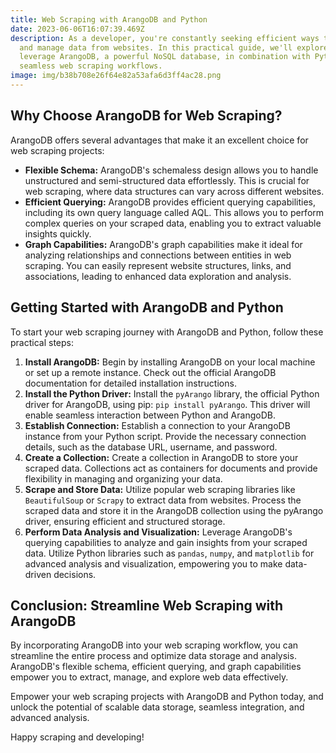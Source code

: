 ```yaml
---
title: Web Scraping with ArangoDB and Python
date: 2023-06-06T16:07:39.469Z
description: As a developer, you're constantly seeking efficient ways to extract
  and manage data from websites. In this practical guide, we'll explore how to
  leverage ArangoDB, a powerful NoSQL database, in combination with Python for
  seamless web scraping workflows.
image: img/b38b708e26f64e82a53afa6d3ff4ac28.png
---
```

## Why Choose ArangoDB for Web Scraping?

ArangoDB offers several advantages that make it an excellent choice for web scraping projects:

* **Flexible Schema:** ArangoDB's schemaless design allows you to handle unstructured and semi-structured data effortlessly. This is crucial for web scraping, where data structures can vary across different websites.
* **Efficient Querying:** ArangoDB provides efficient querying capabilities, including its own query language called AQL. This allows you to perform complex queries on your scraped data, enabling you to extract valuable insights quickly.
* **Graph Capabilities:** ArangoDB's graph capabilities make it ideal for analyzing relationships and connections between entities in web scraping. You can easily represent website structures, links, and associations, leading to enhanced data exploration and analysis.

## Getting Started with ArangoDB and Python

To start your web scraping journey with ArangoDB and Python, follow these practical steps:

1. **Install ArangoDB:** Begin by installing ArangoDB on your local machine or set up a remote instance. Check out the official ArangoDB documentation for detailed installation instructions.
2. **Install the Python Driver:** Install the `pyArango` library, the official Python driver for ArangoDB, using pip: `pip install pyArango`. This driver will enable seamless interaction between Python and ArangoDB.
3. **Establish Connection:** Establish a connection to your ArangoDB instance from your Python script. Provide the necessary connection details, such as the database URL, username, and password.
4. **Create a Collection:** Create a collection in ArangoDB to store your scraped data. Collections act as containers for documents and provide flexibility in managing and organizing your data.
5. **Scrape and Store Data:** Utilize popular web scraping libraries like `BeautifulSoup` or `Scrapy` to extract data from websites. Process the scraped data and store it in the ArangoDB collection using the pyArango driver, ensuring efficient and structured storage.
6. **Perform Data Analysis and Visualization:** Leverage ArangoDB's querying capabilities to analyze and gain insights from your scraped data. Utilize Python libraries such as `pandas`, `numpy`, and `matplotlib` for advanced analysis and visualization, empowering you to make data-driven decisions.

## Conclusion: Streamline Web Scraping with ArangoDB

By incorporating ArangoDB into your web scraping workflow, you can streamline the entire process and optimize data storage and analysis. ArangoDB's flexible schema, efficient querying, and graph capabilities empower you to extract, manage, and explore web data effectively.

Empower your web scraping projects with ArangoDB and Python today, and unlock the potential of scalable data storage, seamless integration, and advanced analysis.

Happy scraping and developing!